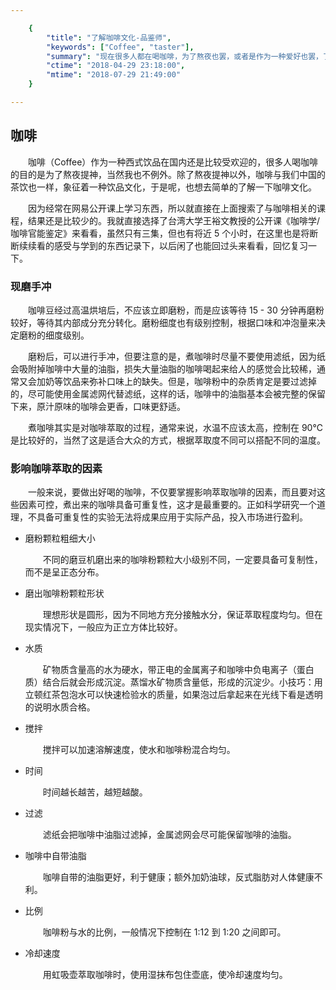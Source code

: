 ```yaml
---

    {
        "title": "了解咖啡文化-品鉴师",
        "keywords": ["Coffee", "taster"],
        "summary": "现在很多人都在喝咖啡，为了熬夜也罢，或者是作为一种爱好也罢，了解下咖啡文化还是挺有意思的。",
        "ctime": "2018-04-29 23:18:00",
        "mtime": "2018-07-29 21:49:00"
    }

---
```


## 咖啡

　　咖啡（Coffee）作为一种西式饮品在国内还是比较受欢迎的，很多人喝咖啡的目的是为了熬夜提神，当然我也不例外。除了熬夜提神以外，咖啡与我们中国的茶饮也一样，象征着一种饮品文化，于是呢，也想去简单的了解一下咖啡文化。

　　因为经常在网易公开课上学习东西，所以就直接在上面搜索了与咖啡相关的课程，结果还是比较少的。我就直接选择了台湾大学王裕文教授的公开课《咖啡学/咖啡官能鉴定》来看看，虽然只有三集，但也有将近 5 个小时，在这里也是将断断续续看的感受与学到的东西记录下，以后闲了也能回过头来看看，回忆复习一下。

### 现磨手冲

　　咖啡豆经过高温烘培后，不应该立即磨粉，而是应该等待 15 - 30 分钟再磨粉较好，等待其内部成分充分转化。磨粉细度也有级别控制，根据口味和冲泡量来决定磨粉的细度级别。

　　磨粉后，可以进行手冲，但要注意的是，煮咖啡时尽量不要使用滤纸，因为纸会吸附掉咖啡中大量的油脂，损失大量油脂的咖啡喝起来给人的感觉会比较稀，通常又会加奶等饮品来弥补口味上的缺失。但是，咖啡粉中的杂质肯定是要过滤掉的，尽可能使用金属滤网代替滤纸，这样的话，咖啡中的油脂基本会被完整的保留下来，原汁原味的咖啡会更香，口味更舒适。

　　煮咖啡其实是对咖啡萃取的过程，通常来说，水温不应该太高，控制在 90℃ 是比较好的，当然了这是适合大众的方式，根据萃取度不同可以搭配不同的温度。

### 影响咖啡萃取的因素

　　一般来说，要做出好喝的咖啡，不仅要掌握影响萃取咖啡的因素，而且要对这些因素可控，煮出来的咖啡具备可重复性，这才是最重要的。正如科学研究一个道理，不具备可重复性的实验无法将成果应用于实际产品，投入市场进行盈利。

- 磨粉颗粒粗细大小

    　　不同的磨豆机磨出来的咖啡粉颗粒大小级别不同，一定要具备可复制性，而不是呈正态分布。

- 磨出咖啡粉颗粒形状

    　　理想形状是圆形，因为不同地方充分接触水分，保证萃取程度均匀。但在现实情况下，一般应为正立方体比较好。

- 水质

    　　矿物质含量高的水为硬水，带正电的金属离子和咖啡中负电离子（蛋白质）结合后就会形成沉淀。蒸馏水矿物质含量低，形成的沉淀少。小技巧：用立顿红茶包泡水可以快速检验水的质量，如果泡过后拿起来在光线下看是透明的说明水质合格。

- 搅拌

    　　搅拌可以加速溶解速度，使水和咖啡粉混合均匀。

- 时间

    　　时间越长越苦，越短越酸。

- 过滤

    　　滤纸会把咖啡中油脂过滤掉，金属滤网会尽可能保留咖啡的油脂。

- 咖啡中自带油脂

    　　咖啡自带的油脂更好，利于健康；额外加奶油球，反式脂肪对人体健康不利。

- 比例

    　　咖啡粉与水的比例，一般情况下控制在 1:12 到 1:20 之间即可。

- 冷却速度

    　　用虹吸壶萃取咖啡时，使用湿抹布包住壶底，使冷却速度均匀。